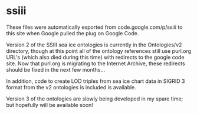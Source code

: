 # ssiii

These files were automatically exported from code.google.com/p/ssiii to this site when Google pulled the plug on Google Code.  

Version 2 of the SSIII sea ice ontologies is currently in the Ontologies/v2 directory, though at this point all of the ontology references still use purl.org URL's (which also died during this time) with redirects to the google code site.  Now that purl.org is migrating to the Internet Archive, these redirects should be fixed in the next few months...

In addition, code to create LOD triples from sea ice chart data in SIGRID 3 format from the v2 ontologies is included is available.

Version 3 of the ontologies are slowly being developed in my spare time; but hopefully will be available soon!  
